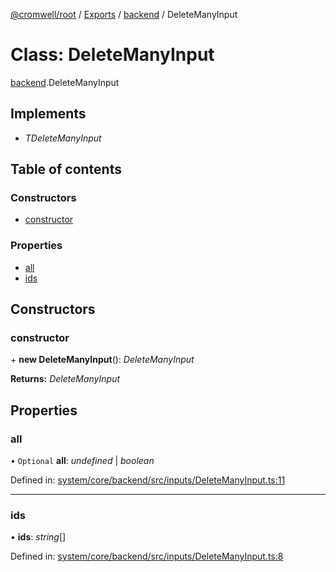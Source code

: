 [@cromwell/root](../README.md) / [Exports](../modules.md) / [backend](../modules/backend.md) / DeleteManyInput

# Class: DeleteManyInput

[backend](../modules/backend.md).DeleteManyInput

## Implements

* *TDeleteManyInput*

## Table of contents

### Constructors

- [constructor](backend.deletemanyinput.md#constructor)

### Properties

- [all](backend.deletemanyinput.md#all)
- [ids](backend.deletemanyinput.md#ids)

## Constructors

### constructor

\+ **new DeleteManyInput**(): *DeleteManyInput*

**Returns:** *DeleteManyInput*

## Properties

### all

• `Optional` **all**: *undefined* \| *boolean*

Defined in: [system/core/backend/src/inputs/DeleteManyInput.ts:11](https://github.com/CromwellCMS/Cromwell/blob/ccdbdd0/system/core/backend/src/inputs/DeleteManyInput.ts#L11)

___

### ids

• **ids**: *string*[]

Defined in: [system/core/backend/src/inputs/DeleteManyInput.ts:8](https://github.com/CromwellCMS/Cromwell/blob/ccdbdd0/system/core/backend/src/inputs/DeleteManyInput.ts#L8)
